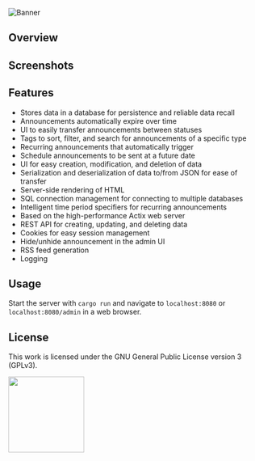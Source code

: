 ![Banner](https://s-christy.com/status-banner-service/florence-announcement-system/banner-slim.svg)

## Overview

## Screenshots

## Features

- Stores data in a database for persistence and reliable data recall
- Announcements automatically expire over time
- UI to easily transfer announcements between statuses
- Tags to sort, filter, and search for announcements of a specific type
- Recurring announcements that automatically trigger
- Schedule announcements to be sent at a future date
- UI for easy creation, modification, and deletion of data
- Serialization and deserialization of data to/from JSON for ease of transfer
- Server-side rendering of HTML
- SQL connection management for connecting to multiple databases
- Intelligent time period specifiers for recurring announcements
- Based on the high-performance Actix web server
- REST API for creating, updating, and deleting data
- Cookies for easy session management
- Hide/unhide announcement in the admin UI
- RSS feed generation
- Logging

## Usage

Start the server with `cargo run` and navigate to `localhost:8080` or
`localhost:8080/admin` in a web browser.

## License

This work is licensed under the GNU General Public License version 3 (GPLv3).

[<img src="https://s-christy.com/status-banner-service/GPLv3_Logo.svg" width="150" />](https://www.gnu.org/licenses/gpl-3.0.en.html)
